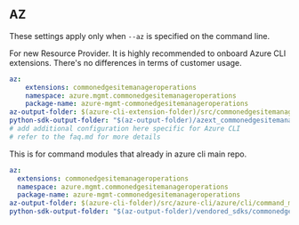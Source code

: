 ## AZ

These settings apply only when `--az` is specified on the command line.

For new Resource Provider. It is highly recommended to onboard Azure CLI extensions. There's no differences in terms of customer usage. 

``` yaml $(az) && $(target-mode) != 'core'
az:
    extensions: commonedgesitemanageroperations
    namespace: azure.mgmt.commonedgesitemanageroperations
    package-name: azure-mgmt-commonedgesitemanageroperations
az-output-folder: $(azure-cli-extension-folder)/src/commonedgesitemanageroperations
python-sdk-output-folder: "$(az-output-folder)/azext_commonedgesitemanageroperations/vendored_sdks/commonedgesitemanageroperations"
# add additional configuration here specific for Azure CLI
# refer to the faq.md for more details
```



This is for command modules that already in azure cli main repo. 
``` yaml $(az) && $(target-mode) == 'core'
az:
  extensions: commonedgesitemanageroperations
  namespace: azure.mgmt.commonedgesitemanageroperations
  package-name: azure-mgmt-commonedgesitemanageroperations
az-output-folder: $(azure-cli-folder)/src/azure-cli/azure/cli/command_modules/commonedgesitemanageroperations
python-sdk-output-folder: "$(az-output-folder)/vendored_sdks/commonedgesitemanageroperations"
``` 